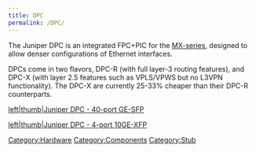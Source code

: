 ```yaml
---
title: DPC
permalink: /DPC/
---
```


The Juniper DPC is an integrated FPC+PIC for the [MX-series](/MX-series "wikilink"), designed to allow denser configurations of Ethernet interfaces.

DPCs come in two flavors, DPC-R (with full layer-3 routing features), and DPC-X (with layer 2.5 features such as VPLS/VPWS but no L3VPN functionality). The DPC-X are currently 25-33% cheaper than their DPC-R counterparts.

[left|thumb|Juniper DPC - 40-port GE-SFP](/Image:DPC-40GE-SFP.jpg "wikilink")

[left|thumb|Juniper DPC - 4-port 10GE-XFP](/Image:DPC-4XGE-XFP.jpg "wikilink")

[Category:Hardware](/Category:Hardware "wikilink") [Category:Components](/Category:Components "wikilink") [Category:Stub](/Category:Stub "wikilink")